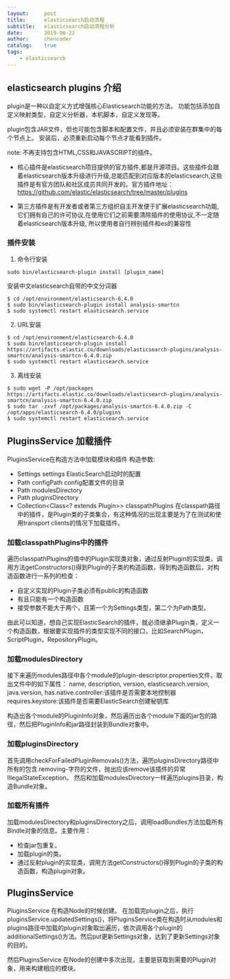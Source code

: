```yaml
---
layout:     post
title:      elasticsearch启动流程 
subtitle:   elasticsearch启动流程分析
date:       2019-06-22
author:     chencoder
catalog: 	true
tags:
    - elasticsearch
---
```


## elasticsearch plugins 介绍
plugin是一种以自定义方式增强核心Elasticsearch功能的方法。 功能包括添加自定义映射类型，自定义分析器，本机脚本，自定义发现等。

plugin包含JAR文件，但也可能包含脚本和配置文件，并且必须安装在群集中的每个节点上。 安装后，必须重新启动每个节点才能看到插件。


note: 不再支持包含HTML,CSS和JAVASCRIPT的插件。


* 核心插件是elasticsearch项目提供的官方插件,都是开源项目。这些插件会跟着elasticsearch版本升级进行升级,总能匹配到对应版本的elasticsearch,这些插件是有官方团队和社区成员共同开发的。官方插件地址： https://github.com/elastic/elasticsearch/tree/master/plugins


* 第三方插件是有开发者或者第三方组织自主开发便于扩展elasticsearch功能,它们拥有自己的许可协议,在使用它们之前需要清除插件的使用协议,不一定随着elasticsearch版本升级, 所以使用者自行辨别插件和es的兼容性


### 插件安装
1. 命令行安装
```
sudo bin/elasticsearch-plugin install [plugin_name]
```
安装中文elasticsearch自带的中文分词器
```
$ cd /opt/environment/elasticsearch-6.4.0
$ sudo bin/elasticsearch-plugin install analysis-smartcn
$ sudo systemctl restart elasticsearch.service
```
2. URL安装
```
$ cd /opt/environment/elasticsearch-6.4.0
$ sudo bin/elasticsearch-plugin install https://artifacts.elastic.co/downloads/elasticsearch-plugins/analysis-smartcn/analysis-smartcn-6.4.0.zip
$ sudo systemctl restart elasticsearch.service
```
3. 离线安装

```
$ sudo wget -P /opt/packages https://artifacts.elastic.co/downloads/elasticsearch-plugins/analysis-smartcn/analysis-smartcn-6.4.0.zip
$ sudo tar -zxvf /opt/packages/analysis-smartcn-6.4.0.zip -C /opt/apps/elasticsearch-6.4.0/plugins
$ sudo systemctl restart elasticsearch.service
```

## PluginsService 加载插件
PluginsService在构造方法中加载模块和插件
构造参数:
* Settings settings ElasticSearch启动时的配置
* Path configPath config配置文件的目录
* Path modulesDirectory 
* Path pluginsDirectory
* Collection<Class<? extends Plugin>> classpathPlugins 在classpath路径中的插件，是Plugin类的子类集合，有这种情况的出现主要是为了在测试和使用transport clients的情况下加载插件。

### 加载classpathPlugins中的插件

遍历classpathPlugins的值中的Plugin实现类对象，通过反射Plugin的实现类，调用方法getConstructors()得到Plugin的子类的构造函数，得到构造函数后，对构造函数进行一系列的检查：

* 自定义实现的Plugin子类必须有public的构造函数
* 有且只能有一个构造函数
* 接受参数不能大于两个，且第一个为Settings类型，第二个为Path类型。

由此可以知道，想自己实现ElasticSearch的插件，就必须继承Plugin类，定义一个构造函数，根据要实现插件的类型实现不同的接口，比如SearchPlugin，ScriptPlugin，RepositoryPlugin。

### 加载modulesDirectory

接下来遍历modules路径中各个module的plugin-descriptor.properties文件，取出文件中的如下属性：
name,
description,
version,
elasticsearch.version,
java.version,
has.native.controller:该插件是否需要本地控制器
requires.keystore:该插件是否需要ElasticSearch创建秘钥库

构造出各个module的PluginInfo对象，然后遍历出各个module下面的jar包的路径，然后把PluginInfo和jar路径封装到Bundle对象中。

### 加载pluginsDirectory

首先调用checkForFailedPluginRemovals()方法，遍历pluginsDirectory路径中所有的包含.removing-字符的文件，抛出应该remove该插件的异常IllegalStateException。
然后和加载modulesDirectory一样遍历plugins目录，构造Bundle对象。

### 加载所有插件
加载modulesDirectory和pluginsDirectory之后，调用loadBundles方法加载所有Bindle对象的信息。主要作用：

* 检查jar包重复。
* 加载plugin的类。
* 通过反射plugin的实现类，调用方法getConstructors()得到Plugin的子类的构造函数，构造plugin对象。

## PluginsService

PluginsService 在构造Node的时候创建。 在加载完plugin之后，执行 pluginsService.updatedSettings()，将PluginsService类在构造时从modules和plugins路径中加载的plugin对象取出遍历，依次调用各个plugin的additionalSettings()方法。然后put更新Settings对象，达到了更新Settings对象的目的。

然后PluginsService 在Node的创建中多次出现，主要是获取到需要的Plugin对象，用来构建相应的模块。
